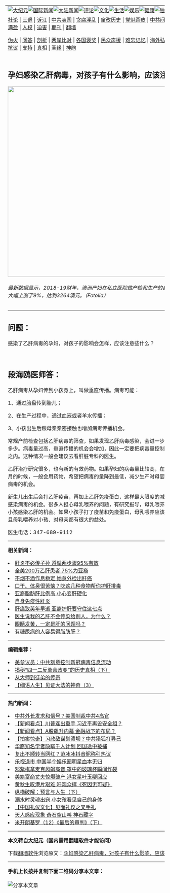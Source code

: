 <a name="1" id="1" target="_blank"></a><span id="1"></span>
<table align=center border="0"><tr><td colspan="2" VALIGN=TOP><a href="https://github.com/wumqet388/djy/blob/master/gb/nsc413.md#1"><img src="https://raw.githubusercontent.com/wumqet388/www/master/t/djy/1.jpg" title="大纪元"></a><a href="https://github.com/wumqet388/djy/blob/master/gb/n24hr.md#1"><img src="https://raw.githubusercontent.com/wumqet388/www/master/t/djy/3.jpg" title="国际新闻"></a><a href="https://github.com/wumqet388/djy/blob/master/gb/nsc413.md#1"><img src="https://raw.githubusercontent.com/wumqet388/www/master/t/djy/4.jpg" title="大陆新闻"></a><a href="https://github.com/wumqet388/djy/blob/master/gb/news392.md#1"><img src="https://raw.githubusercontent.com/wumqet388/www/master/t/djy/5.jpg" title="评论"></a><a href="https://github.com/wumqet388/djy/blob/master/gb/news2007.md#1"><img src="https://raw.githubusercontent.com/wumqet388/www/master/t/djy/6.jpg" title="文化"></a><a href="https://github.com/wumqet388/djy/blob/master/gb/news2008.md#1"><img src="https://raw.githubusercontent.com/wumqet388/www/master/t/djy/7.jpg" title="生活"></a><a href="https://github.com/wumqet388/djy/blob/master/gb/ncyule.md#1"><img src="https://raw.githubusercontent.com/wumqet388/www/master/t/djy/8.jpg" title="娱乐"></a><a href="https://github.com/wumqet388/djy/blob/master/gb/nsc1002.md#1"><img src="https://raw.githubusercontent.com/wumqet388/www/master/t/djy/9.jpg" title="健康"><a href="https://github.com/wumqet388/djy/blob/master/gb/nf6092.md#1"><img src="https://raw.githubusercontent.com/wumqet388/www/master/t/djy/10a.jpg" title="独家"></a><a href="https://github.com/wumqet388/djy/blob/master/gb/nf4514.md#1"><img src="https://raw.githubusercontent.com/wumqet388/www/master/t/djy/12a.jpg" title="头条"></a></td></tr>
<tr><td colspan="2" VALIGN=TOP><a target="_blank" href="https://github.com/wumqet388/djy/blob/master/gb/9p.md#1">社论</a> | <a target="_blank" href="https://github.com/wumqet388/djy/blob/master/gb/nf5657.md#1">三退</a> | <a target="_blank" href="https://github.com/wumqet388/djy/blob/master/gb/nf6124.md#1">诉江</a> | <a target="_blank" href="https://github.com/wumqet388/djy/blob/master/gb/nf1176117.md#1">中共卖国</a> | <a target="_blank" href="https://github.com/wumqet388/djy/blob/master/gb/nf5773.md#1">贪腐淫乱</a> | <a target="_blank" href="https://github.com/wumqet388/djy/blob/master/gb/nf1176115.md#1">窜改历史</a> | <a target="_blank" href="https://github.com/wumqet388/djy/blob/master/gb/nf1176107.md#1">党魁画皮</a> | <a target="_blank" href="https://github.com/wumqet388/djy/blob/master/gb/nf1320400.md#1">中共间谍</a> | <a target="_blank" href="https://github.com/wumqet388/djy/blob/master/gb/nf1176114.md#1">破坏传统</a> | <a target="_blank" href="https://github.com/wumqet388/ntdtv/blob/master/gb/prog447_1.md#1">恶贯满盈</a> | <a target="_blank" href="https://github.com/wumqet388/djy/blob/master/gb/ncid278.md#1">人权</a> | <a target="_blank" href="https://github.com/wumqet388/djy/blob/master/gb/nf1176111.md#1">迫害</a> | <a target="_blank" href="https://gitlab.com/szzdlab/mh-qikan/blob/master/README.md#1">期刊</a> | <a target="_blank" href="https://github.com/wumqet388/www/blob/master/README.md?zsrh#8">翻墙</a></p><p><a target="_blank" href="https://github.com/wumqet388/djy/blob/master/gb/nf5562.md#1">伪火</a> | <a target="_blank" href="https://github.com/wumqet388/djy/blob/master/gb/nf4378.md#1">问答</a> | <a target="_blank" href="https://github.com/wumqet388/djy/blob/master/gb/nf5792.md#1">剖析</a> | <a target="_blank" href="https://github.com/wumqet388/djy/blob/master/gb/nf5735.md#1">两岸比对</a> | <a target="_blank" href="https://github.com/wumqet388/djy/blob/master/gb/nf6119.md#1">各国褒奖</a> | <a target="_blank" href="https://github.com/wumqet388/djy/blob/master/gb/nf6120.md#1">民众声援</a> | <a target="_blank" href="https://github.com/wumqet388/djy/blob/master/gb/nf1188594.md#1">难忘记忆</a> | <a target="_blank" href="https://github.com/wumqet388/djy/blob/master/gb/nf3180.md#1">海外弘传</a> | <a target="_blank" href="https://github.com/wumqet388/djy/blob/master/gb/nf5410.md#1">万人上访</a> | <a target="_blank" href="https://github.com/wumqet388/ntdtv/blob/master/gb/prog1530_1.md#1">和平抗议</a> | <a target="_blank" href="https://github.com/wumqet388/djy/blob/master/gb/nf4386.md#1">支持</a> | <a target="_blank" href="https://github.com/wumqet388/djy/blob/master/gb/nf4389.md#1">真相</a> | <a target="_blank" href="https://github.com/wumqet388/djy/blob/master/gb/nf5790.md#1">圣缘</a> | <a target="_blank" href="https://github.com/wumqet388/djy/blob/master/gb/nf4786.md#1">神韵</a></td></tr>
<tr><td VALIGN=TOP width="626"><h2 align=center>孕妇感染乙肝病毒，对孩子有什么影响，应该注意什么？</h2>
<img width="600" src="https://i.epochtimes.com/assets/uploads/2016/06/shutterstock_15805006-600x400.jpg" />
<h6>最新数据显示，2018-19财年，澳洲产妇在私立医院做产检和生产的自付费部分，大幅上涨了9%，达到3264澳元。（Fotolia）  
</h6>
<hr>
<h2>问题：</h2>
<p>感染了<ahref="https://github.com/wumqet388/djy/blob/master/gb/tag/%E4%B9%99%E8%82%9D%E7%97%85%E6%AF%92.md#1">乙肝病毒</a>的<ahref="https://github.com/wumqet388/djy/blob/master/gb/tag/%E5%AD%95%E5%A6%87.md#1">孕妇</a>，对孩子的影响会怎样，应该注意些什么？</p>
<p>&nbsp;</p>
<h2>段海鸥医师答：</h2>
<p><ahref="https://github.com/wumqet388/djy/blob/master/gb/tag/%E4%B9%99%E8%82%9D%E7%97%85%E6%AF%92.md#1">乙肝病毒</a>从<ahref="https://github.com/wumqet388/djy/blob/master/gb/tag/%E5%AD%95%E5%A6%87.md#1">孕妇</a>传到小孩身上，叫做<ahref="https://github.com/wumqet388/djy/blob/master/gb/tag/%E5%9E%82%E7%9B%B4%E4%BC%A0%E6%92%AD.md#1">垂直传播</a>。病毒可能：</p>
<p>1、通过胎盘传到胎儿；</p>
<p>2、在生产过程中，通过血液或者羊水传播；</p>
<p>3、小孩出生后跟母亲亲密接触也增加病毒传播机会。</p>
<p>常规产前检查包括乙肝病毒的筛查，如果发现乙肝病毒感染，会进一步查病毒的量有多少。病毒量过高，<ahref="https://github.com/wumqet388/djy/blob/master/gb/tag/%E5%9E%82%E7%9B%B4%E4%BC%A0%E6%92%AD.md#1">垂直传播</a>的机会会增加，因此一定要把病毒量控制在一定的范围之内。这种情况一般会建议去看<ahref="https://github.com/wumqet388/djy/blob/master/gb/tag/%E8%82%9D%E8%84%8F.md#1">肝脏</a>专科的医生。</p>
<p>乙肝治疗研究很多，也有新的有效药物。如果孕妇的病毒量比较高，在怀孕七、八个月的时候，一般会用药物，希望把病毒的量降到最低，减少生产时母婴垂直传播乙肝病毒的机会。</p>
<p>新生儿出生后会打乙肝疫苗，再加上乙肝免疫蛋白，这样最大限度的减少母婴接触中感染病毒的机会。很多人担心母乳喂养的问题，有研究报导，母乳喂养并不额外增加小孩感染乙肝的机会。如果小孩子打了疫苗和免疫蛋白，母乳喂养应该不必禁忌，而且母乳喂养对小孩、对母亲都有很大的益处。</p>
<p>医生电话：347-689-9112</p>

<hr>


<strong>相关新闻：</strong>
<li><a href="https://github.com/wumqet388/djy/blob/master/gb/16/7/29/n8147492.md#1">肝炎不必传子孙 遵循两步骤95%有效</a></li>
<li><a href="https://github.com/wumqet388/djy/blob/master/gb/16/7/29/n8148358.md#1">全美200万乙肝患者 75%为亚裔</a></li>
<li><a href="https://github.com/wumqet388/djy/blob/master/gb/16/8/6/n8175025.md#1">不烟不酒作息稳定 她意外检出肝癌</a></li>
<li><a href="https://github.com/wumqet388/djy/blob/master/gb/16/8/16/n8205283.md#1">口干、体臭很苦恼？吃这几种食物帮你护肝排毒</a></li>
<li><a href="https://github.com/wumqet388/djy/blob/master/gb/16/10/19/n8410928.md#1">亚裔脂肪肝比例高 小心变肝硬化</a></li>
<li><a href="https://github.com/wumqet388/djy/blob/master/gb/16/10/22/n8420722.md#1">自身免疫性肝炎</a></li>
<li><a href="https://github.com/wumqet388/djy/blob/master/gb/18/10/19/n10795554.md#1">肝癌致英年早逝 亚裔护肝要守住这七点</a></li>
<li><a href="https://github.com/wumqet388/djy/blob/master/gb/17/11/25/n9893503.md#1">医生说我的乙肝不会传染给别人，为什么？</a></li>
<li><a href="https://github.com/wumqet388/djy/blob/master/gb/17/10/14/n9732777.md#1">眼睛发黄，一定是肝的问题吗？</a></li>
<li><a href="https://github.com/wumqet388/djy/blob/master/gb/17/9/28/n9676695.md#1">有糖尿病的人容易得脂肪肝？</a></li>
<hr>


<strong>编辑推荐：</strong>
<li><a href="https://github.com/onzhi266/djy/blob/master/gb/20/2/22/n11887949.md#1">美参议员：中共刻意控制新冠病毒信息流动</a></li>
<li><a href="https://github.com/tsiac2612/djy/blob/master/gb/17/12/29/n10004515.md#1" target="_blank">揭秘“四一二反革命政变”的历史真相（下）</a></li><li><a href="https://github.com/wumqet388/djy/blob/master/gb/7/4/5/n1669415.md?dfh#1" target="_blank">从大师到徒弟的传奇</a></li><li><a href="https://github.com/tsiac2612/djy/blob/master/gb/17/4/2/n8993904.md#1" target="_blank">【细语人生】见证大法的神奇（3）</a></li>
<hr>

<strong>热门新闻：</strong>
<li><a href="https://github.com/wumqet388/djy/blob/master/gb/20/7/9/n12244813.md#1">中共外长发求和信号？美国制裁中共4高官</a></li>
<li><a href="https://github.com/wumqet388/djy/blob/master/gb/20/7/9/n12245131.md#1">【新闻看点】川普连出重手 习近平再设安全组？</a></li>
<li><a href="https://github.com/wumqet388/djy/blob/master/gb/20/7/8/n12242681.md#1">【新闻看点】A股飙升内幕 金融战下的布局？</a></li>
<li><a href="https://github.com/wumqet388/djy/blob/master/gb/20/7/9/n12243001.md#1">【拍案惊奇】习政敌谋划溃坝？中共猎狐打异己</a></li>
<li><a href="https://github.com/wumqet388/djy/blob/master/gb/20/7/9/n12245147.md#1">华裔知名学者隐瞒千人计划 回国途中被捕</a></li>
<li><a href="https://github.com/wumqet388/djy/blob/master/gb/20/7/7/n12239433.md#1">复出不顺转当网红？范冰冰抖音昵称引热议</a></li>
<li><a href="https://github.com/wumqet388/djy/blob/master/gb/20/7/8/n12241972.md#1">乐视退市 中国半个娱乐圈明星血本无归</a></li>
<li><a href="https://github.com/wumqet388/djy/blob/master/gb/20/7/8/n12242228.md#1">邓紫棋拿麦克风飙高音 罩中的玻璃杯瞬间炸裂</a></li>
<li><a href="https://github.com/wumqet388/djy/blob/master/gb/20/7/9/n12245108.md#1">美籍富商丈夫惊爆破产 港女星叶玉卿回应</a></li>
<li><a href="https://github.com/wumqet388/djy/blob/master/gb/20/7/7/n12239842.md#1">黄秋生叹港片艰难 吁观众撑《死因无可疑》</a></li>
<li><a href="https://github.com/wumqet388/djy/blob/master/gb/20/7/6/n12236101.md#1">纵横破解：预言与人生（下）</a></li>
<li><a href="https://github.com/wumqet388/djy/blob/master/gb/20/7/8/n12240967.md#1">溺水时灵魂出窍 小女孩看见自己的身体</a></li>
<li><a href="https://github.com/wumqet388/djy/blob/master/gb/20/5/27/n12140713.md#1">【中国礼仪文化】见面礼仪之叉手礼</a></li>
<li><a href="https://github.com/wumqet388/djy/blob/master/gb/20/7/5/n12233581.md#1">天人感应现象 奇石空山叫 神石藏字</a></li>
<li><a href="https://github.com/wumqet388/djy/blob/master/gb/14/4/16/n4133274.md#1">米开朗基罗（12）《最后的审判》（下）</a></li>
<hr>

<strong>本文转自<a href="https://www.epochtimes.com">大纪元</a>（国内需用<a href="https://github.com/wumqet388/www/blob/master/README.md#8">翻墙软件</a>才能访问）</strong><p>下载<a href="https://github.com/wumqet388/www/blob/master/README.md#8">翻墙软件</a>浏览原文：<a href="https://www.epochtimes.com/gb/16/10/28/n8440525.htm">孕妇感染乙肝病毒，对孩子有什么影响，应该注意什么？</a></p><hr>

<strong>手机上长按并复制下面二维码分享本文章：</strong><br><br><img src="http://d1p1.ip.zn2.us/v.php?action=qrcode&url=https://github.com/wumqet388/djy/blob/master/gb/16/10/28/n8440525.md%231" title="分享本文章"></td><td VALIGN=TOP><a href="https://github.com/wumqet388/djy/blob/master/gb/16/1/21/n4622075.md?dfh#1" target="_blank"><img src="https://raw.githubusercontent.com/wumqet388/djy/master/gb/300/wei-f1.jpg" title="中共的伪火骗局"  alt="中共的伪火骗局"></a><br><a href="https://github.com/wumqet388/www/blob/master/README.md?dfh#9" target="_blank"><img src="https://raw.githubusercontent.com/wumqet388/djy/master/gb/300/yong-h.jpg" title="永恒的见证"  alt="永恒的见证"></a><br><a href="https://github.com/wumqet388/djy/blob/master/gb/13/9/29/n3974789.md?dfh#1" target="_blank"><img src="https://raw.githubusercontent.com/wumqet388/djy/master/gb/300/shang-lnz.jpg" title="善良女子被中共投男牢"  alt="善良女子被中共投男牢"></a><br><a href="https://github.com/wumqet388/djy/blob/master/gb/16/3/16/n4663449.md?dfh#1" target="_blank"><img src="https://raw.githubusercontent.com/wumqet388/djy/master/gb/300/huo-z3.jpg" title="警卫目击活摘器官"  alt="警卫目击活摘器官"></a><br><a href="https://github.com/wumqet388/djy/blob/master/gb/16/8/7/n8177641.md?dfh#1" target="_blank"><img src="https://raw.githubusercontent.com/wumqet388/djy/master/gb/300/huo-z4.jpg" title="证人描述活摘恐怖"  alt="证人描述活摘恐怖"></a><br><a href="https://github.com/wumqet388/djy/blob/master/gb/10/4/19/n2881569.md?dfh#1" target="_blank"><img src="https://raw.githubusercontent.com/wumqet388/djy/master/gb/300/huo-z1.jpg" title="揭开活摘器官黑幕"  alt="揭开活摘器官黑幕"></a><br><a href="https://github.com/wumqet388/djy/blob/master/gb/10/11/7/n3077476.md?dfh#1" target="_blank"><img src="https://raw.githubusercontent.com/wumqet388/djy/master/gb/300/ma-ks.jpg" title="马克思的成魔之路"  alt="马克思的成魔之路"></a><br><a href="https://github.com/wumqet388/djy/blob/master/gb/14/6/9/n4173977.md?dfh#1" target="_blank"><img src="https://raw.githubusercontent.com/wumqet388/djy/master/gb/300/chang-zs.jpg" title="藏字石 蕴天机"  alt="藏字石 蕴天机"></a><br><a href="https://github.com/wumqet388/djy/blob/master/gb/18/5/10/n10381511.md?dfh#1" target="_blank"><img src="https://raw.githubusercontent.com/wumqet388/djy/master/gb/300/st1.jpg" title="关注3亿人三退"  alt="关注3亿人三退"></a><br><a href="https://github.com/wumqet388/djy/blob/master/gb/18/3/21/n10237682.md?dfh#1" target="_blank"><img src="https://raw.githubusercontent.com/wumqet388/djy/master/gb/300/jie-t.jpg" title="解体中共复兴中华"  alt="解体中共复兴中华"></a><br><a href="https://github.com/wumqet388/djy/blob/master/gb/9/2/9/n2422991.md?dfh#1" target="_blank"><img src="https://raw.githubusercontent.com/wumqet388/djy/master/gb/300/gao-zs.jpg" title="中共迫害良心律师"  alt="中共迫害良心律师"></a><br><a href="https://github.com/wumqet388/djy/blob/master/gb/18/12/9/n10900044.md?dfh#1" target="_blank"><img src="https://raw.githubusercontent.com/wumqet388/djy/master/gb/300/sj1.jpg" title="303万人举报江泽民"  alt="303万人举报江泽民"></a><br><a href="https://github.com/wumqet388/djy/blob/master/gb/18/8/28/n10672014.md?dfh#1" target="_blank"><img src="https://raw.githubusercontent.com/wumqet388/djy/master/gb/300/sj2.jpg" title="这些官员为何起诉江泽民"  alt="这些官员为何起诉江泽民"></a><br><a href="https://github.com/wumqet388/djy/blob/master/gb/8/12/18/n2367165.md?dfh#1" target="_blank"><img src="https://raw.githubusercontent.com/wumqet388/djy/master/gb/300/liangan.jpg" title="海峡两岸的强烈对比"  alt="海峡两岸的强烈对比"></a><br><a href="https://github.com/wumqet388/djy/blob/master/gb/15/12/10/n4593139.md?dfh#1" target="_blank"><img src="https://raw.githubusercontent.com/wumqet388/djy/master/gb/300/jia-ndzl.jpg" title="加拿大总理的贺信"  alt="加拿大总理的贺信"></a><br><a href="https://github.com/wumqet388/djy/blob/master/gb/11/6/17/n3289382.md?dfh#1" target="_blank"><img src="https://raw.githubusercontent.com/wumqet388/djy/master/gb/300/xiao-wd.jpg" title="探寻真相兼听则明"  alt="探寻真相兼听则明"></a><br><a href="https://github.com/wumqet388/djy/blob/master/gb/18/10/27/n10812623.md?dfh#1" target="_blank"><img src="https://raw.githubusercontent.com/wumqet388/djy/master/gb/300/yindu.jpg" title="印度媒体报道东方"  alt="印度媒体报道东方"></a><br><a href="https://github.com/wumqet388/djy/blob/master/gb/18/6/9/n10469652.md?dfh#1" target="_blank"><img src="https://raw.githubusercontent.com/wumqet388/djy/master/gb/300/xie-j.jpg" title="不一样的海外校园"  alt="不一样的海外校园"></a><br><a href="https://github.com/wumqet388/djy/blob/master/gb/7/4/5/n1669415.md?dfh#1" target="_blank"><img src="https://raw.githubusercontent.com/wumqet388/djy/master/gb/300/li-up.jpg" title="从大师到徒弟的传奇"  alt="从大师到徒弟的传奇"></a><br><a href="https://github.com/wumqet388/djy/blob/master/gb/17/5/26/n9191512.md?dfh#1" target="_blank"><img src="https://raw.githubusercontent.com/wumqet388/djy/master/gb/300/zfl2.jpg" title="亿万人与东方一本奇书"  alt="亿万人与东方一本奇书"></a><br><a href="https://github.com/wumqet388/djy/blob/master/gb/13/11/27/n4020290.md?dfh#1" target="_blank"><img src="https://raw.githubusercontent.com/wumqet388/djy/master/gb/300/zhen-h.jpg" title="大陆见不到的震撼场面"  alt="大陆见不到的震撼场面"></a><br><a href="https://github.com/wumqet388/djy/blob/master/gb/15/7/17/n4482910.md?dfh#1" target="_blank"><img src="https://raw.githubusercontent.com/wumqet388/djy/master/gb/300/dalu-sk.jpg" title="人心向善 大陆当初盛况"  alt="人心向善 大陆当初盛况"></a><br><a href="https://github.com/wumqet388/djy/blob/master/gb/19/1/5/n10955468.md?dfh#1" target="_blank"><img src="https://raw.githubusercontent.com/wumqet388/djy/master/gb/300/zfl1.jpg" title="追寻真理 这书讲什么"  alt="追寻真理 这书讲什么"></a><br><a href="https://github.com/wumqet388/www/blob/master/README.md?dfh#1" target="_blank"><img src="https://raw.githubusercontent.com/wumqet388/djy/master/gb/300/fq1.jpg" title="下载免费翻墙软件"  alt="下载免费翻墙软件"></a><br></td></tr></table>
